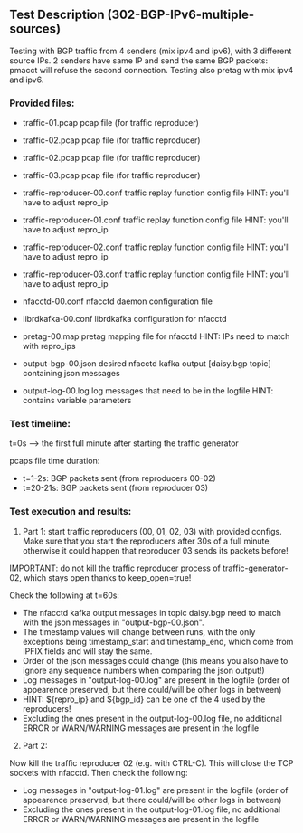 ## Test Description (302-BGP-IPv6-multiple-sources)

Testing with BGP traffic from 4 senders (mix ipv4 and ipv6), with 3 different source IPs. 2 senders have same IP and send the same BGP packets: pmacct will refuse the second connection. Testing also pretag with mix ipv4 and ipv6.

### Provided files:

- traffic-01.pcap              pcap file (for traffic reproducer)
- traffic-02.pcap              pcap file (for traffic reproducer)
- traffic-02.pcap              pcap file (for traffic reproducer)
- traffic-03.pcap              pcap file (for traffic reproducer)
- traffic-reproducer-00.conf   traffic replay function config file          HINT: you'll have to adjust repro_ip
- traffic-reproducer-01.conf   traffic replay function config file          HINT: you'll have to adjust repro_ip
- traffic-reproducer-02.conf   traffic replay function config file          HINT: you'll have to adjust repro_ip
- traffic-reproducer-03.conf   traffic replay function config file          HINT: you'll have to adjust repro_ip

- nfacctd-00.conf              nfacctd daemon configuration file
- librdkafka-00.conf           librdkafka configuration for nfacctd

- pretag-00.map                pretag mapping file for nfacctd              HINT: IPs need to match with repro_ips

- output-bgp-00.json           desired nfacctd kafka output [daisy.bgp topic] containing json messages
- output-log-00.log            log messages that need to be in the logfile                                  HINT: contains variable parameters

### Test timeline:

t=0s --> the first full minute after starting the traffic generator

pcaps file time duration: 
- t=1-2s: BGP packets sent (from reproducers 00-02)
- t=20-21s: BGP packets sent (from reproducer 03)

### Test execution and results:

1. Part 1: start traffic reproducers (00, 01, 02, 03) with provided configs. Make sure that you start the reproducers after 30s of a full minute, otherwise it could happen that reproducer 03 sends its packets before!

IMPORTANT: do not kill the traffic reproducer process of traffic-generator-02, which stays open thanks to keep_open=true!

Check the following at t=60s:

- The nfacctd kafka output messages in topic daisy.bgp need to match with  the json messages in "output-bgp-00.json".
- The timestamp values will change between runs, with the only exceptions being timestamp_start and timestamp_end, which come from IPFIX fields and will stay the same.
- Order of the json messages could change (this means you also have to ignore any sequence numbers when comparing the json output!)
- Log messages in "output-log-00.log" are present in the logfile (order of appearence preserved, but there could/will be other logs in between)
- HINT: ${repro_ip} and ${bgp_id} can be one of the 4 used by the reproducers!
- Excluding the ones present in the output-log-00.log file, no additional ERROR or WARN/WARNING messages are present in the logfile

2. Part 2: 

Now kill the traffic reproducer 02 (e.g. with CTRL-C). This will close the TCP sockets with nfacctd. 
Then check the following:

- Log messages in "output-log-01.log" are present in the logfile (order of appearence preserved, but there could/will be other logs in between)
- Excluding the ones present in the output-log-01.log file, no additional ERROR or WARN/WARNING messages are present in the logfile